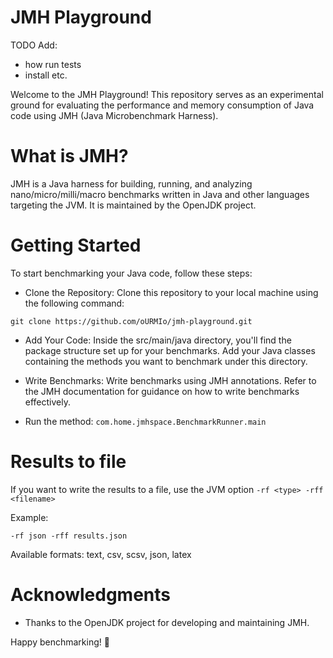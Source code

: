 # JMH Playground

TODO Add:
* how run tests
* install etc.

Welcome to the JMH Playground! This repository serves as an experimental ground for evaluating the performance and
memory consumption of Java code using JMH (Java Microbenchmark Harness).

# What is JMH?

JMH is a Java harness for building, running, and analyzing nano/micro/milli/macro benchmarks written in Java and other languages
targeting the JVM. It is maintained by the OpenJDK project.

# Getting Started

To start benchmarking your Java code, follow these steps:

* Clone the Repository: Clone this repository to your local machine using the following command:

```
git clone https://github.com/oURMIo/jmh-playground.git
```

* Add Your Code: Inside the src/main/java directory, you'll find the package structure set up for your benchmarks. Add your Java
  classes
  containing the methods you want to benchmark under this directory.

* Write Benchmarks: Write benchmarks using JMH annotations. Refer to the JMH documentation for guidance on how to write benchmarks
  effectively.

* Run the method: ``com.home.jmhspace.BenchmarkRunner.main``

# Results to file

If you want to write the results to a file, use the JVM option ``-rf <type> -rff <filename>``

Example:

```
-rf json -rff results.json
```

Available formats: text, csv, scsv, json, latex

# Acknowledgments

* Thanks to the OpenJDK project for developing and maintaining JMH.

Happy benchmarking! 🚀

